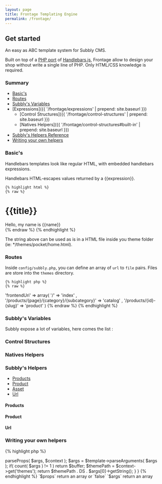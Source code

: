 ```yaml
---
layout: page
title: Frontage Templating Engine
permalink: /frontage/
---
```


## Get started

An easy as ABC template system for Subbly CMS.  

Built on top of a [PHP port](https://github.com/XaminProject/handlebars.php) of [Handlebars.js](http://handlebarsjs.com/), Frontage allow to design your shop without write a single line of PHP. Only HTML/CSS knowledge is required.

### Summary

* [Basic's](#basics) 
* [Routes](#routes)
* [Subbly's Variables](#subbly-variables)
* [Expressions]({{ '/frontage/expressions' | prepend: site.baseurl }})
  * [Control Structures]({{ '/frontage/control-structures' | prepend: site.baseurl }})
  * [Natives Helpers]({{ '/frontage/control-structures#built-in' | prepend: site.baseurl }})
* [Subbly's Helpers Reference](#subbly-helpers)
* [Writing your own helpers](#writing-helpers)

### <a name="basics"></a>Basic's

Handlebars templates look like regular HTML, with embedded handlebars expressions.

Handlebars HTML-escapes values returned by a {{expression}}.

    {% highlight html %}
    {% raw %}
<div class="entry">
  <h1>{{title}}</h1>
  <div class="body">
    Hello, my name is {{name}}
  </div>
</div>
    {% endraw %}
    {% endhighlight %}

The string above can be used as is in a HTML file inside you theme folder (ie: */themes/pocket/home.html).

### <a name="routes"></a>Routes

Inside `config/subbly.php`, you can define an array of `url` to `file` pairs. Files are store into the `themes` directory.

    {% highlight php %}
    {% raw %}
'frontendUri' => array(
    '/'                                          => 'index'
  , '/products/{page}/{category}/{subcategory}'  => 'catalog'
  , '/products/{id}-{slug}'                      => 'product'
)
    {% endraw %}
    {% endhighlight %}

### <a name="subbly-variables"></a>Subbly's Variables

Subbly expose a lot of variables, here comes the list : 

### <a name="control-structures"></a>Control Structures

### <a name="natives-helpers"></a>Natives Helpers

### <a name="subbly-helpers"></a>Subbly's Helpers

* [Products](#subbly-helpers-products) 
* [Product](#subbly-helpers-product) 
* [Asset](#subbly-helpers-asset) 
* [Url](#subbly-helpers-url) 

#### <a name="subbly-helpers-products"></a>Products
#### <a name="subbly-helpers-product"></a>Product
#### <a name="subbly-helpers-asset"></a>Url

### <a name="writing-helpers"></a>Writing your own helpers

{% highlight php %}
<?php
namespace Vendor\Package\Helpers;

use \Handlebars\Context;
use \Handlebars\Helper;
use \Handlebars\Template;
use \Subbly\Frontend\Helpers\CustomHelper;

class YourHelper 
    extends CustomHelper
{
  /**
   * Execute the helper
   *
   * @param \Handlebars\Template $template The template instance
   * @param \Handlebars\Context  $context  The current context
   * @param array                $args     The arguments passed the the helper
   * @param string               $source   The source
   *
   * @return mixed
   */
  public function execute( Template $template, Context $context, $args, $source )
  {
    $buffer = '';
    $props  = $this->parseProps( $args, $context );
    $args   = $template->parseArguments( $args );

    if( count( $args ) != 1 )
      return $buffer;

    $themePath = $context->get('themes');

    return $themePath . DS . $args[0]->getString();
  }
}
{% endhighlight %}

`$props` return an array or `false`  
`$args` return an array